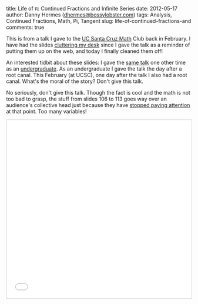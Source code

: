 title: Life of &#0960;: Continued Fractions and Infinite Series
date: 2012-05-17
author: Danny Hermes (dhermes@bossylobster.com)
tags: Analysis, Continued Fractions, Math, Pi, Tangent
slug: life-of-continued-fractions-and
comments: true

This is from a talk I gave to the
[UC Santa Cruz Math](http://www.math.ucsc.edu/) Club back in February.
I have had the slides
[cluttering my desk](/images/cluttered_desk.jpg)
since I gave the talk as a reminder of putting them up on the web, and
today I finally cleaned them off!

An interested tidbit about these slides: I gave the
[same talk](http://www.math.lsa.umich.edu/mathclub/fall2008/103008.pdf) one
other time as an
[undergraduate](http://www.math.lsa.umich.edu/mathclub/). As an
undergraduate I gave the talk the day after a root canal. This February
(at UCSC), one day after the talk I also had a root canal. What's the
moral of the story? Don't give this talk.

No seriously, don't give this talk. Though the fact is cool and the math
is not too bad to grasp, the stuff from slides 106 to 113 goes way over
an audience's collective head just because they have
[stopped paying attention](/images/sleeping_in_class.jpg)
at that point. Too many variables!

<center><iframe src="//www.slideshare.net/slideshow/embed_code/12977566" width="595" height="485" frameborder="0" marginwidth="0" marginheight="0" scrolling="no" style="border:1px solid #CCC; border-width:1px; margin-bottom:5px; max-width: 100%;" allowfullscreen> </iframe></center>

<!-- Images not my own but included here for hosting reasons -->
<!-- /images/cluttered_desk.jpg    -> http://brucefong.files.wordpress.com/2008/09/cluttered_desk.jpg -->
<!-- /images/sleeping_in_class.jpg -> http://ellay2013.files.wordpress.com/2009/09/sleeping_in_class.jpg -->
